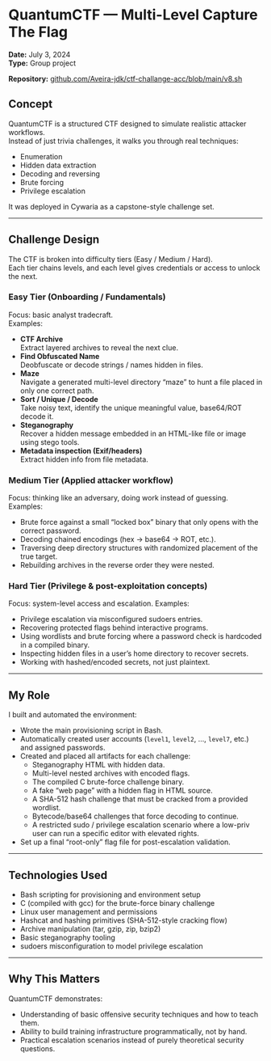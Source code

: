 # QuantumCTF — Multi-Level Capture The Flag
**Date:** July 3, 2024  
**Type:** Group project

**Repository:** [github.com/Aveira-jdk/ctf-challange-acc/blob/main/v8.sh
](https://github.com/Aveira-jdk/ctf-challange-acc/blob/main/v8.sh
)

## Concept
QuantumCTF is a structured CTF designed to simulate realistic attacker workflows.  
Instead of just trivia challenges, it walks you through real techniques:
- Enumeration
- Hidden data extraction
- Decoding and reversing
- Brute forcing
- Privilege escalation

It was deployed in Cywaria as a capstone-style challenge set.

---

## Challenge Design
The CTF is broken into difficulty tiers (Easy / Medium / Hard).  
Each tier chains levels, and each level gives credentials or access to unlock the next.

### Easy Tier (Onboarding / Fundamentals)
Focus: basic analyst tradecraft.  
Examples:
- **CTF Archive**  
  Extract layered archives to reveal the next clue.
- **Find Obfuscated Name**  
  Deobfuscate or decode strings / names hidden in files.
- **Maze**  
  Navigate a generated multi-level directory “maze” to hunt a file placed in only one correct path.
- **Sort / Unique / Decode**  
  Take noisy text, identify the unique meaningful value, base64/ROT decode it.
- **Steganography**  
  Recover a hidden message embedded in an HTML-like file or image using stego tools.
- **Metadata inspection (Exif/headers)**  
  Extract hidden info from file metadata.

### Medium Tier (Applied attacker workflow)
Focus: thinking like an adversary, doing work instead of guessing.
Examples:
- Brute force against a small “locked box” binary that only opens with the correct password.
- Decoding chained encodings (hex → base64 → ROT, etc.).
- Traversing deep directory structures with randomized placement of the true target.
- Rebuilding archives in the reverse order they were nested.

### Hard Tier (Privilege & post-exploitation concepts)
Focus: system-level access and escalation.
Examples:
- Privilege escalation via misconfigured sudoers entries.
- Recovering protected flags behind interactive programs.
- Using wordlists and brute forcing where a password check is hardcoded in a compiled binary.
- Inspecting hidden files in a user’s home directory to recover secrets.
- Working with hashed/encoded secrets, not just plaintext.

---

## My Role
I built and automated the environment:
- Wrote the main provisioning script in Bash.
- Automatically created user accounts (`level1`, `level2`, …, `level7`, etc.) and assigned passwords.
- Created and placed all artifacts for each challenge:
  - Steganography HTML with hidden data.
  - Multi-level nested archives with encoded flags.
  - The compiled C brute-force challenge binary.
  - A fake “web page” with a hidden flag in HTML source.
  - A SHA-512 hash challenge that must be cracked from a provided wordlist.
  - Bytecode/base64 challenges that force decoding to continue.
  - A restricted sudo / privilege escalation scenario where a low-priv user can run a specific editor with elevated rights.
- Set up a final “root-only” flag file for post-escalation validation.

---

## Technologies Used
- Bash scripting for provisioning and environment setup  
- C (compiled with gcc) for the brute-force binary challenge  
- Linux user management and permissions  
- Hashcat and hashing primitives (SHA-512-style cracking flow)  
- Archive manipulation (tar, gzip, zip, bzip2)  
- Basic steganography tooling  
- sudoers misconfiguration to model privilege escalation

---

## Why This Matters
QuantumCTF demonstrates:
- Understanding of basic offensive security techniques and how to teach them.
- Ability to build training infrastructure programmatically, not by hand.
- Practical escalation scenarios instead of purely theoretical security questions.

